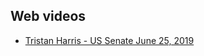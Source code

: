 ## Web videos

- [Tristan Harris - US Senate June 25, 2019](https://www.youtube.com/watch?v=WQMuxNiYoz4)

